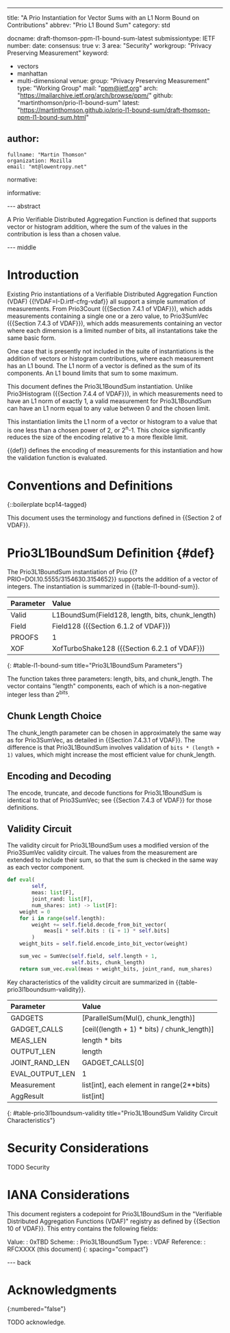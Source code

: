 ---
title: "A Prio Instantiation for Vector Sums with an L1 Norm Bound on Contributions"
abbrev: "Prio L1 Bound Sum"
category: std

docname: draft-thomson-ppm-l1-bound-sum-latest
submissiontype: IETF
number:
date:
consensus: true
v: 3
area: "Security"
workgroup: "Privacy Preserving Measurement"
keyword:
 - vectors
 - manhattan
 - multi-dimensional
venue:
  group: "Privacy Preserving Measurement"
  type: "Working Group"
  mail: "ppm@ietf.org"
  arch: "https://mailarchive.ietf.org/arch/browse/ppm/"
  github: "martinthomson/prio-l1-bound-sum"
  latest: "https://martinthomson.github.io/prio-l1-bound-sum/draft-thomson-ppm-l1-bound-sum.html"

author:
 -
    fullname: "Martin Thomson"
    organization: Mozilla
    email: "mt@lowentropy.net"

normative:

informative:


--- abstract

A Prio Verifiable Distributed Aggregation Function is defined that supports vector or histogram addition,
where the sum of the values in the contribution is less than a chosen value.


--- middle

# Introduction

Existing Prio instantiations of a Verifiable Distributed Aggregation Function (VDAF)
{{!VDAF=I-D.irtf-cfrg-vdaf}}
all support a simple summation of measurements.
From Prio3Count ({{Section 7.4.1 of VDAF}}),
which adds measurements containing a single one or a zero value,
to Prio3SumVec ({{Section 7.4.3 of VDAF}}),
which adds measurements containing an vector where each dimension is a limited number of bits,
all instantations take the same basic form.

One case that is presently not included in the suite of instantiations
is the addition of vectors or histogram contributions,
where each measurement has an L1 bound.
The L1 norm of a vector is defined as the sum of its components.
An L1 bound limits that sum to some maximum.

This document defines the Prio3L1BoundSum instantiation.
Unlike Prio3Histogram ({{Section 7.4.4 of VDAF}}),
in which measurements need to have an L1 norm of exactly 1,
a valid measurement for Prio3L1BoundSum can have an L1 norm equal to any value
between 0 and the chosen limit.

This instantiation limits the L1 norm of a vector or histogram
to a value that is one less than a chosen power of 2,
or 2<sup>n</sup>-1.
This choice significantly reduces the size of the encoding
relative to a more flexible limit.

{{def}} defines the encoding of measurements for this instantiation
and how the validation function is evaluated.


# Conventions and Definitions

{::boilerplate bcp14-tagged}

This document uses the terminology and functions defined in {{Section 2 of VDAF}}.


# Prio3L1BoundSum Definition {#def}

The Prio3L1BoundSum instantiation of Prio {{?PRIO=DOI.10.5555/3154630.3154652}}
supports the addition of a vector of integers.
The instantiation is summarized in {{table-l1-bound-sum}}.

| Parameter | Value |
|:-|:-|
| Valid | L1BoundSum(Field128, length, bits, chunk_length) |
| Field | Field128 ({{Section 6.1.2 of VDAF}}) |
| PROOFS | 1 |
| XOF | XofTurboShake128 ({{Section 6.2.1 of VDAF}}) |
{: #table-l1-bound-sum title="Prio3L1BoundSum Parameters"}

The function takes three parameters:
length, bits, and chunk_length.
The vector contains "length" components,
each of which is a non-negative integer less than 2<sup>bits</sup>.

## Chunk Length Choice

The chunk_length parameter can be chosen
in approximately the same way as for Prio3SumVec,
as detailed in {{Section 7.4.3.1 of VDAF}}.
The difference is that Prio3L1BoundSum involves validation of
`bits * (length + 1)` values,
which might increase the most efficient value for chunk_length.


## Encoding and Decoding

The encode, truncate, and decode functions for Prio3L1BoundSum is identical to that of Prio3SumVec;
see {{Section 7.4.3 of VDAF}} for those definitions.


## Validity Circuit

The validity circuit for Prio3L1BoundSum uses a modified version of the Prio3SumVec validity circuit.
The values from the measurement are extended to include their sum,
so that the sum is checked in the same way as each vector component.

~~~ python
def eval(
        self,
        meas: list[F],
        joint_rand: list[F],
        num_shares: int) -> list[F]:
    weight = 0
    for i in range(self.length):
        weight += self.field.decode_from_bit_vector(
            meas[i * self.bits : (i + 1) * self.bits]
        )
    weight_bits = self.field.encode_into_bit_vector(weight)

    sum_vec = SumVec(self.field, self.length + 1,
                     self.bits, chunk_length)
    return sum_vec.eval(meas + weight_bits, joint_rand, num_shares)
~~~

Key characteristics of the validity circuit
are summarized in {{table-prio3l1boundsum-validity}}.

| Parameter | Value |
|:-|:-|
| GADGETS | \[ParallelSum(Mul(), chunk_length)] |
| GADGET_CALLS | \[ceil((length + 1) * bits) / chunk_length)] |
| MEAS_LEN | length * bits |
| OUTPUT_LEN | length |
| JOINT_RAND_LEN | GADGET_CALLS\[0] |
| EVAL_OUTPUT_LEN | 1 |
| Measurement | list\[int], each element in range(2**bits) |
| AggResult | list\[int] |
{: #table-prio3l1boundsum-validity title="Prio3L1BoundSum Validity Circuit Characteristics"}


# Security Considerations

TODO Security


# IANA Considerations

This document registers a codepoint for Prio3L1BoundSum
in the "Verifiable Distributed Aggregation Functions (VDAF)" registry
as defined by {{Section 10 of VDAF}}.
This entry contains the following fields:

Value:
: 0xTBD
Scheme:
: Prio3L1BoundSum
Type:
: VDAF
Reference:
: RFCXXXX (this document)
{: spacing="compact"}


--- back

# Acknowledgments
{:numbered="false"}

TODO acknowledge.
